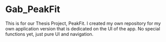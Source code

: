 # Gab_PeakFit
This is for our Thesis Project, PeakFit. I created my own repository for my own application version that is dedicated on the UI of the app. No special functions yet, just pure UI and navigation.
